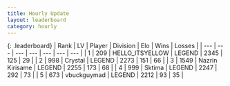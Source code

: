 ```yaml
---
title: Hourly Update
layout: leaderboard
category: hourly
---
```


{: .leaderboard}
| Rank | LV | Player | Division | Elo | Wins | Losses |
| --- | --- | --- | --- | --- | --- | --- |
| <span data-change="0">1</span> | 209 | <span title="ID: 528147">HELLO_ITSYELLOW</span> | LEGEND | <span data-change="0">2345</span> | <span data-change="0">125</span> | <span data-change="0">29</span> |
| <span data-change="0">2</span> | 998 | <span title="ID: 163201">Crystal</span> | LEGEND | <span data-change="0">2273</span> | <span data-change="0">151</span> | <span data-change="0">66</span> |
| <span data-change="0">3</span> | 1549 | <span title="ID: 315148">Nazrin Kirisame</span> | LEGEND | <span data-change="0">2255</span> | <span data-change="0">173</span> | <span data-change="0">68</span> |
| <span data-change="0">4</span> | 999 | <span title="ID: 353063">Sktima</span> | LEGEND | <span data-change="25">2247</span> | <span data-change="5">292</span> | <span data-change="0">73</span> |
| <span data-change="0">5</span> | 673 | <span title="ID: 418052">vbuckguymad</span> | LEGEND | <span data-change="0">2212</span> | <span data-change="0">93</span> | <span data-change="0">35</span> |